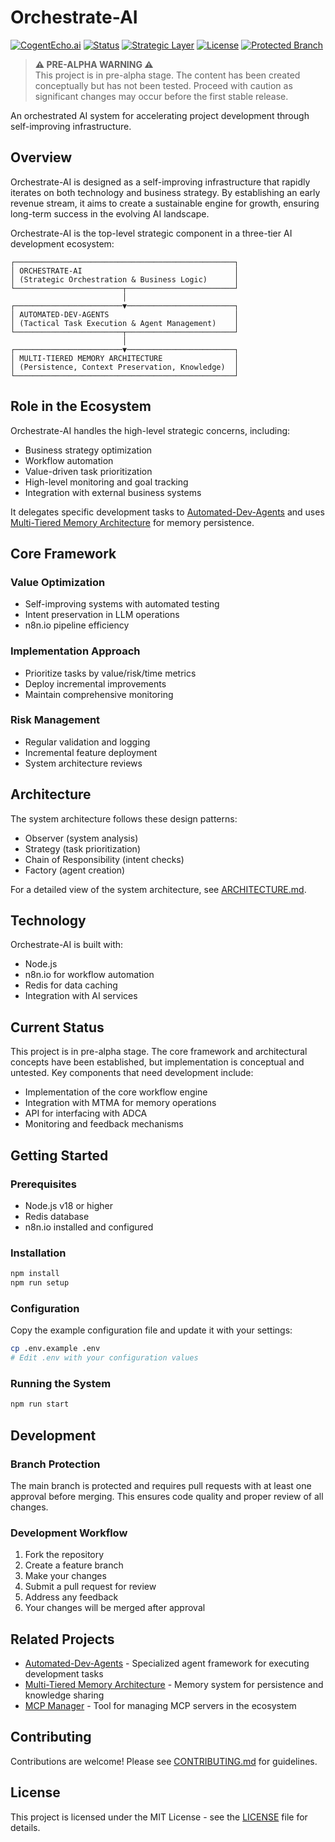 # Orchestrate-AI

[![CogentEcho.ai](https://img.shields.io/badge/CogentEcho.ai-Ecosystem-blue)](https://github.com/topics/cogentecho-ai)
[![Status](https://img.shields.io/badge/Status-Pre--Alpha-orange)](https://github.com/gregmulvihill/orchestrate-ai)
[![Strategic Layer](https://img.shields.io/badge/Type-Strategic%20Layer-green)](https://github.com/gregmulvihill/orchestrate-ai)
[![License](https://img.shields.io/github/license/gregmulvihill/orchestrate-ai)](LICENSE)
[![Protected Branch](https://img.shields.io/badge/Main%20Branch-Protected-informational)](https://github.com/gregmulvihill/orchestrate-ai)

> **⚠️ PRE-ALPHA WARNING ⚠️**  
> This project is in pre-alpha stage. The content has been created conceptually but has not been tested. Proceed with caution as significant changes may occur before the first stable release.

An orchestrated AI system for accelerating project development through self-improving infrastructure.

## Overview

Orchestrate-AI is designed as a self-improving infrastructure that rapidly iterates on both technology and business strategy. By establishing an early revenue stream, it aims to create a sustainable engine for growth, ensuring long-term success in the evolving AI landscape.

Orchestrate-AI is the top-level strategic component in a three-tier AI development ecosystem:

```
┌─────────────────────────────────────────────────┐
│ ORCHESTRATE-AI                                  │
│ (Strategic Orchestration & Business Logic)      │
└────────────────────────┬────────────────────────┘
                         │
┌────────────────────────▼────────────────────────┐
│ AUTOMATED-DEV-AGENTS                            │
│ (Tactical Task Execution & Agent Management)    │
└────────────────────────┬────────────────────────┘
                         │
┌────────────────────────▼────────────────────────┐
│ MULTI-TIERED MEMORY ARCHITECTURE                │
│ (Persistence, Context Preservation, Knowledge)  │
└─────────────────────────────────────────────────┘
```

## Role in the Ecosystem

Orchestrate-AI handles the high-level strategic concerns, including:
- Business strategy optimization
- Workflow automation
- Value-driven task prioritization
- High-level monitoring and goal tracking
- Integration with external business systems

It delegates specific development tasks to [Automated-Dev-Agents](https://github.com/gregmulvihill/automated-dev-agents) and uses [Multi-Tiered Memory Architecture](https://github.com/gregmulvihill/multi-tiered-memory-architecture) for memory persistence.

## Core Framework

### Value Optimization
- Self-improving systems with automated testing
- Intent preservation in LLM operations
- n8n.io pipeline efficiency

### Implementation Approach
- Prioritize tasks by value/risk/time metrics
- Deploy incremental improvements
- Maintain comprehensive monitoring

### Risk Management
- Regular validation and logging
- Incremental feature deployment
- System architecture reviews

## Architecture

The system architecture follows these design patterns:
- Observer (system analysis)
- Strategy (task prioritization)
- Chain of Responsibility (intent checks)
- Factory (agent creation)

For a detailed view of the system architecture, see [ARCHITECTURE.md](./docs/ARCHITECTURE.md).

## Technology

Orchestrate-AI is built with:
- Node.js
- n8n.io for workflow automation
- Redis for data caching
- Integration with AI services

## Current Status

This project is in pre-alpha stage. The core framework and architectural concepts have been established, but implementation is conceptual and untested. Key components that need development include:

- Implementation of the core workflow engine
- Integration with MTMA for memory operations
- API for interfacing with ADCA
- Monitoring and feedback mechanisms

## Getting Started

### Prerequisites
- Node.js v18 or higher
- Redis database
- n8n.io installed and configured

### Installation

```bash
npm install
npm run setup
```

### Configuration

Copy the example configuration file and update it with your settings:

```bash
cp .env.example .env
# Edit .env with your configuration values
```

### Running the System

```bash
npm run start
```

## Development

### Branch Protection

The main branch is protected and requires pull requests with at least one approval before merging. This ensures code quality and proper review of all changes.

### Development Workflow

1. Fork the repository
2. Create a feature branch
3. Make your changes
4. Submit a pull request for review
5. Address any feedback
6. Your changes will be merged after approval

## Related Projects

- [Automated-Dev-Agents](https://github.com/gregmulvihill/automated-dev-agents) - Specialized agent framework for executing development tasks
- [Multi-Tiered Memory Architecture](https://github.com/gregmulvihill/multi-tiered-memory-architecture) - Memory system for persistence and knowledge sharing
- [MCP Manager](https://github.com/gregmulvihill/mcp-manager) - Tool for managing MCP servers in the ecosystem

## Contributing

Contributions are welcome! Please see [CONTRIBUTING.md](./docs/CONTRIBUTING.md) for guidelines.

## License

This project is licensed under the MIT License - see the [LICENSE](LICENSE) file for details.